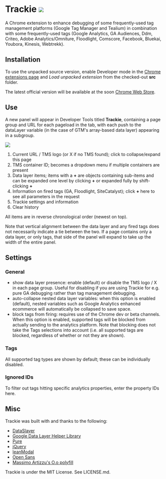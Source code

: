 Trackie ![](https://i.imgur.com/TAbTGBz.png) 
==========

A Chrome extension to enhance debugging of some frequently-used tag management platforms (Google Tag Manager and Tealium) in combination with some frequently-used tags (Google Analytics, GA Audiences, Ddm, Criteo, Adobe Analytics/Omniture, Floodlight, Comscore, Facebook, Bluekai, Youbora, Kinesis, Webtrekk).

Installation
------------
To use the unpacked source version, enable Developer mode in the [Chrome extensions page](chrome://extensions/) and *Load unpacked extension* from the checked-out **src** folder.

The latest official version will be available at the soon [Chrome Web Store](https://chrome.google.com).

Use
---
A new panel will appear in Developer Tools titled **Trackie**, containing a page group and URL for each pageload in the tab, with each push to the dataLayer variable (in the case of GTM's array-based data layer) appearing in a subgroup.

![](https://i.imgur.com/AG7VjK8.png)

1. Current URL / TMS logo (or X if no TMS found); click to collapse/expand this page
2. TMS container ID; becomes a dropdown menu if multiple containers are present
3. Data layer items; items with a **+** are objects containing sub-items and can be expanded one level by clicking **+** or expanded fully by shift-clicking **+**
4. Information on fired tags (GA, Floodlight, SiteCatalyst); click **+** here to see all parameters in the request
5. Trackie settings and information
6. Clear history

All items are in reverse chronological order (newest on top).

Note that vertical alignment between the data layer and any fired tags does not necessarily indicate a tie between the two. If a page contains only a data layer, or only tags, that side of the panel will expand to take up the width of the entire panel.

Settings
--------
### General
- show data layer presence: enable (default) or disable the TMS logo / X in each page group. Useful for disabling if you are using Trackie for e.g. pure GA debugging rather than tag management debugging.
- auto-collapse nested data layer variables: when this option is enabled (default), nested variables such as Google Analytics enhanced ecommerce will automatically be collapsed to save space.
- block tags from firing: requires use of the Chrome dev or beta channels. When this option is enabled, supported tags will be blocked from actually sending to the analytics platform. Note that blocking does not take the Tags selections into account (i.e. all supported tags are blocked, regardless of whether or not they are shown).

### Tags
All supported tag types are shown by default; these can be individually disabled.

### Ignored IDs
To filter out tags hitting specific analytics properties, enter the property IDs here.

Misc
----
Trackie was built with and thanks to the following:
- [DataSlayer](https://github.com/sean-adams/dataslayer)
- [Google Data Layer Helper Library](https://github.com/google/data-layer-helper)
- [Pure](http://purecss.io/)
- [jQuery](http://jquery.com/)
- [leanModal](http://leanmodal.finelysliced.com.au/)
- [Open Sans](http://www.google.com/fonts/specimen/Open+Sans)
- [Massimo Artizzu's O.o polyfill](https://github.com/MaxArt2501/object-observe)

Trackie is under the MIT License. See LICENSE.md.
